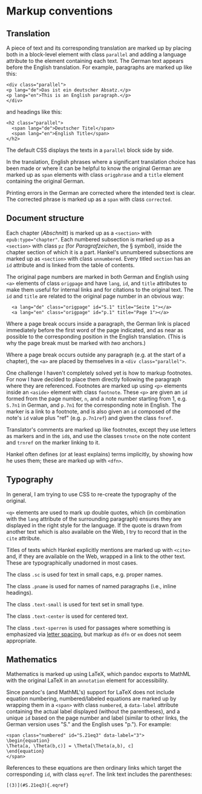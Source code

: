 # Markup conventions

## Translation

A piece of text and its corresponding translation are marked up by
placing both in a block-level element with class `parallel`
and adding a language attribute to the element containing each text.
The German text appears before the English translation. For example,
paragraphs are marked up like this:
```
<div class="parallel">
<p lang="de">Das ist ein deutscher Absatz.</p>
<p lang="en">This is an English paragraph.</p>
</div>
```
and headings like this:
```
<h2 class="parallel">
  <span lang="de">Deutscher Titel</span>
  <span lang="en">English Title</span>
</h2> 
```
The default CSS displays the texts in a `parallel` block side by side.

In the translation, English phrases where a significant translation
choice has been made or where it can be helpful to know
the original German are marked up as `span` elements with class
`origphrase` and a `title` element containing the original German.

Printing errors in the German are corrected where the intended text is
clear. The corrected phrase is marked up as a `span` with class
`corrected`. 

## Document structure

Each chapter (*Abschnitt*) is marked up as a `<section>` with 
`epub:type="chapter"`. Each numbered subsection is marked up as a `<section>` with
class `pz` (for *Paragrafzeichen*, the § symbol), inside the chapter
section of which it is a part. Hankel's unnumbered subsections are
marked up as `<section>` with class `unnumbered`. Every titled
`section` has an `id` attribute and is linked from the table of
contents.

The original page numbers are marked in both German and English using
`<a>` elements of class `origpage` and have `lang`, `id`, and `title`
attributes to make them useful for internal links and for citations to
the original text. The `id` and `title` are related to the original
page number in an obvious way:
```
  <a lang="de" class="origpage" id="S.1" title="Seite 1"></a>
  <a lang="en" class="origpage" id="p.1" title="Page 1"></a>
```
Where a page break occurs inside a paragraph, the German link is placed
immediately before the first word of the page indicated, and as
near as possible to the corresponding position in the English translation.
(This is why the page break must be marked with *two* anchors.)

Where a page break occurs outside any paragraph (e.g. at the start of
a chapter), the `<a>` are placed by themselves in a `<div class="parallel">`.

One challenge I haven't completely solved yet is how to markup
footnotes. For now I have decided to place them directly following the
paragraph where they are referenced. Footnotes are marked up using
`<p>` elements inside an `<aside>` element with class `footnote`.
These `<p>` are given an `id` formed from the page number, `n`, and a note
number starting from 1, e.g. `S.7n1` in German, and `p.7n1` for the
corresponding note in English. The marker is a link to a footnote, and
is also given an `id` composed of the note's `id` value plus "ref"
(e.g. `p.7n1ref`) and given the class `fnref`.

Translator's comments are marked up like footnotes, except they use
letters as markers and in the `id`s, and use the classes `trnote` on
the note content and `trnref` on the marker linking to it.

Hankel often defines (or at least explains) terms implicitly, by
showing how he uses them; these are marked up with `<dfn>`.
 
## Typography

In general, I am trying to use CSS to re-create the typography of the
original.

`<q>` elements are used to mark up double quotes, which (in
combination with the `lang` attribute of the surrounding paragraph)
ensures they are displayed in the right style for the language. If the
quote is drawn from another text which is also available on the Web, I
try to record that in the `cite` attribute.

Titles of texts which Hankel explicitly mentions are marked up with
`<cite>` and, if they are available on the Web, wrapped in a link to
the other text. These are typographically unadorned in most cases.

The class `.sc` is used for text in small caps, e.g. proper names.

The class `.pname` is used for names of named paragraphs (i.e., inline
headings).

The class `.text-small` is used for text set in small type.

The class `.text-center` is used for centered text. 

The class `.text-sperren` is used for passages where something is emphasized
via [letter spacing](https://en.wikipedia.org/wiki/Emphasis_(typography)#Letter-spacing),
but markup as `dfn` or `em` does not seem appropriate. 

## Mathematics

Mathematics is marked up using LaTeX, which pandoc exports to MathML
with the original LaTeX in an `annotation` element for accessibility.

Since pandoc's (and MathML's) support for LaTeX does not include
equation numbering, numbered/labeled equations are marked up by
wrapping them in a `<span>` with class `numbered`, a `data-label`
attribute containing the actual label displayed (without the
parentheses), and a unique `id` based on the page number and label
(similar to other links, the German version uses "S." and the English
uses "p."). For example:
```
<span class="numbered" id="S.21eq3" data-label="3">
\begin{equation}
\Theta[a, \Theta(b,c)] = \Theta[\Theta(a,b), c]
\end{equation}
</span>
```
References to these equations are then ordinary links which target the
corresponding `id`, with class `eqref`. The link text includes the parentheses:
```
[(3)](#S.21eq3){.eqref}
```

